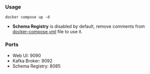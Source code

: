 ### Usage
```shell
docker compose up -d
```
* **Schema Registry** is disabled by default, remove comments from [docker-compose.yml](./docker-compose.yml) file to use it.

### Ports
- Web UI: 9090
- Kafka Broker: 9092
- Schema Registry: 8085